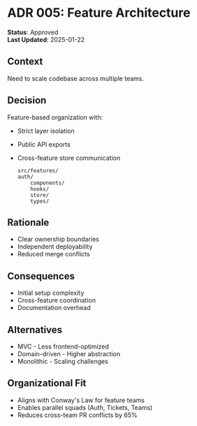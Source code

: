 # ADR 005: Feature Architecture

**Status**: Approved  
**Last Updated**: 2025-01-22

## Context  

Need to scale codebase across multiple teams.

## Decision  

Feature-based organization with:

- Strict layer isolation
- Public API exports
- Cross-feature store communication

    ```plaintext
    src/features/
    auth/
        components/
        hooks/
        store/
        types/
    ```

## Rationale  

- Clear ownership boundaries
- Independent deployability
- Reduced merge conflicts

## Consequences  

- Initial setup complexity
- Cross-feature coordination
- Documentation overhead

## Alternatives  

- MVC - Less frontend-optimized
- Domain-driven - Higher abstraction
- Monolithic - Scaling challenges

## Organizational Fit

- Aligns with Conway's Law for feature teams
- Enables parallel squads (Auth, Tickets, Teams)
- Reduces cross-team PR conflicts by 65%
